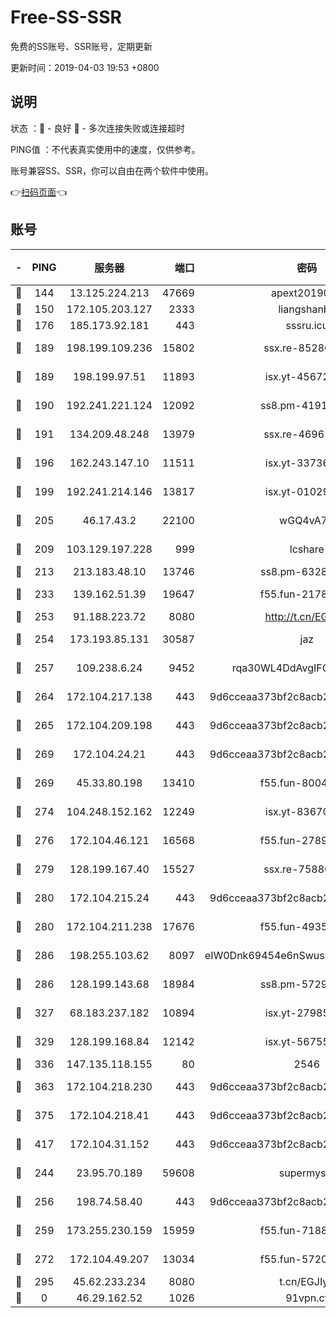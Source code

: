 # Free-SS-SSR

免费的SS账号、SSR账号，定期更新

更新时间：2019-04-03 19:53 +0800

## 说明

状态     ：🙂 - 良好 🙁 - 多次连接失败或连接超时

PING值   ：不代表真实使用中的速度，仅供参考。

账号兼容SS、SSR，你可以自由在两个软件中使用。

👉[扫码页面](https://liesauer.github.io/Free-SS-SSR/)👈

## 账号

|-|PING|服务器|端口|密码|加密方式|区域|
|:----:|:----:|:-----:|-----:|:----:|:----:|:----:|
|🙂|144|13.125.224.213|47669|apext2019001|chacha20|KR|
|🙂|150|172.105.203.127|2333|liangshanbo|chacha20|JP|
|🙂|176|185.173.92.181|443|sssru.icu|rc4-md5|RU|
|🙂|189|198.199.109.236|15802|ssx.re-85280053|aes-256-cfb|US|
|🙂|189|198.199.97.51|11893|isx.yt-45672617|aes-256-cfb|US|
|🙂|190|192.241.221.124|12092|ss8.pm-41911201|aes-256-cfb|US|
|🙂|191|134.209.48.248|13979|ssx.re-46961162|aes-256-cfb|US|
|🙂|196|162.243.147.10|11511|isx.yt-33736673|aes-256-cfb|US|
|🙂|199|192.241.214.146|13817|isx.yt-01029416|aes-256-cfb|US|
|🙂|205|46.17.43.2|22100|wGQ4vA7D|aes-256-gcm|RU|
|🙂|209|103.129.197.228|999|lcshare|aes-256-cfb|US|
|🙂|213|213.183.48.10|13746|ss8.pm-63283999|rc4-md5|RU|
|🙂|233|139.162.51.39|19647|f55.fun-21784781|aes-256-cfb|SG|
|🙂|253|91.188.223.72|8080|http://t.cn/EGJIyrl|rc4-md5|RU|
|🙂|254|173.193.85.131|30587|jaz|aes-256-cfb|US|
|🙂|257|109.238.6.24|9452|rqa30WL4DdAvgIFG6Fs3znzTa|aes-256-cfb|FR|
|🙂|264|172.104.217.138|443|9d6cceaa373bf2c8acb22e60b6a58be6|aes-256-cfb|US|
|🙂|265|172.104.209.198|443|9d6cceaa373bf2c8acb22e60b6a58be6|aes-256-cfb|US|
|🙂|269|172.104.24.21|443|9d6cceaa373bf2c8acb22e60b6a58be6|aes-256-cfb|US|
|🙂|269|45.33.80.198|13410|f55.fun-80042240|aes-256-cfb|US|
|🙂|274|104.248.152.162|12249|isx.yt-83670895|aes-256-cfb|SG|
|🙂|276|172.104.46.121|16568|f55.fun-27893685|aes-256-cfb|SG|
|🙂|279|128.199.167.40|15527|ssx.re-75886099|aes-256-cfb|SG|
|🙂|280|172.104.215.24|443|9d6cceaa373bf2c8acb22e60b6a58be6|aes-256-cfb|US|
|🙂|280|172.104.211.238|17676|f55.fun-49358737|aes-256-cfb|US|
|🙂|286|198.255.103.62|8097|eIW0Dnk69454e6nSwuspv9DmS201tQ0D|aes-256-cfb|US|
|🙂|286|128.199.143.68|18984|ss8.pm-57296446|aes-256-cfb|SG|
|🙂|327|68.183.237.182|10894|isx.yt-27985079|aes-256-cfb|SG|
|🙂|329|128.199.168.84|12142|isx.yt-56755881|aes-256-cfb|SG|
|🙂|336|147.135.118.155|80|2546|chacha20|US|
|🙂|363|172.104.218.230|443|9d6cceaa373bf2c8acb22e60b6a58be6|aes-256-cfb|US|
|🙂|375|172.104.218.41|443|9d6cceaa373bf2c8acb22e60b6a58be6|aes-256-cfb|US|
|🙂|417|172.104.31.152|443|9d6cceaa373bf2c8acb22e60b6a58be6|aes-256-cfb|US|
|🙂|244|23.95.70.189|59608|supermyssr|chacha20-ietf|US|
|🙂|256|198.74.58.40|443|9d6cceaa373bf2c8acb22e60b6a58be6|aes-256-cfb|US|
|🙂|259|173.255.230.159|15959|f55.fun-71881782|aes-256-cfb|US|
|🙂|272|172.104.49.207|13034|f55.fun-57205001|aes-256-cfb|SG|
|🙁|295|45.62.233.234|8080|t.cn/EGJIyrl|rc4-md5|CA|
|🙁|0|46.29.162.52|1026|91vpn.cf|rc4-md5|RU|
